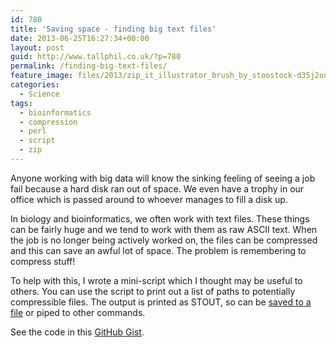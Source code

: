 ```yaml
---
id: 780
title: 'Saving space - finding big text files'
date: 2013-06-25T16:27:34+00:00
layout: post
guid: http://www.tallphil.co.uk/?p=780
permalink: /finding-big-text-files/
feature_image: files/2013/zip_it_illustrator_brush_by_stoostock-d35j2uq.jpg
categories:
  - Science
tags:
  - bioinformatics
  - compression
  - perl
  - script
  - zip
---
```

Anyone working with big data will know the sinking feeling of seeing a job fail because a hard disk ran out of space. We even have a trophy in our office which is passed around to whoever manages to fill a disk up.

In biology and bioinformatics, we often work with text files. These things can be fairly huge and we tend to work with them as raw ASCII text. When the job is no longer being actively worked on, the files can be compressed and this can save an awful lot of space. The problem is remembering to compress stuff!

To help with this, I wrote a mini-script which I thought may be useful to others. You can use the script to print out a list of paths to potentially compressible files. The output is printed as STOUT, so can be [saved to a file](http://linuxwave.blogspot.co.uk/2008/03/redirecting-stdout-and-stderr.html) or piped to other commands.

<script src="https://gist.github.com/ewels/6175673.js"></script>

See the code in this [GitHub Gist](https://gist.github.com/ewels/6175673).